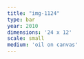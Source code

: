 ```yaml
---
title: "img-1124"
type: bar
year: 2010
dimensions: '24 x 12'
scale: small
medium: 'oil on canvas'
---
```

